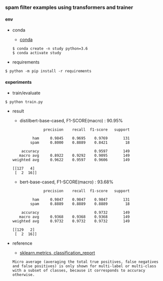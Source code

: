 ### spam filter examples using transformers and trainer

#### env

- conda
  - [conda](https://docs.anaconda.com/anaconda/install/mac-os/#using-the-command-line-install)
  ```
  $ conda create -n study python=3.6
  $ conda activate study
  ```

- requirements
```
$ python -m pip install -r requirements
```

#### experiments

- train/evaluate
```
$ python train.py
```

- result
  - distilbert-base-cased, F1-SCORE(macro) : 90.95%
  ```
                precision    recall  f1-score   support
  
           ham     0.9845    0.9695    0.9769       131
          spam     0.8000    0.8889    0.8421        18

      accuracy                         0.9597       149
     macro avg     0.8922    0.9292    0.9095       149
  weighted avg     0.9622    0.9597    0.9606       149

  [[127   4]
   [  2  16]]

  ```
  - bert-base-cased, F1-SCORE(macro) : 93.68%
  ```
                precision    recall  f1-score   support

           ham     0.9847    0.9847    0.9847       131
          spam     0.8889    0.8889    0.8889        18

      accuracy                         0.9732       149
     macro avg     0.9368    0.9368    0.9368       149
  weighted avg     0.9732    0.9732    0.9732       149

  [[129   2]
   [  2  16]]
    ```

- reference
  - [sklearn.metrics, classification_report](https://scikit-learn.org/stable/modules/generated/sklearn.metrics.classification_report.html)
  ```
  Micro average (averaging the total true positives, false negatives and false positives) is only shown for multi-label or multi-class with a subset of classes, because it corresponds to accuracy otherwise.
  ```
